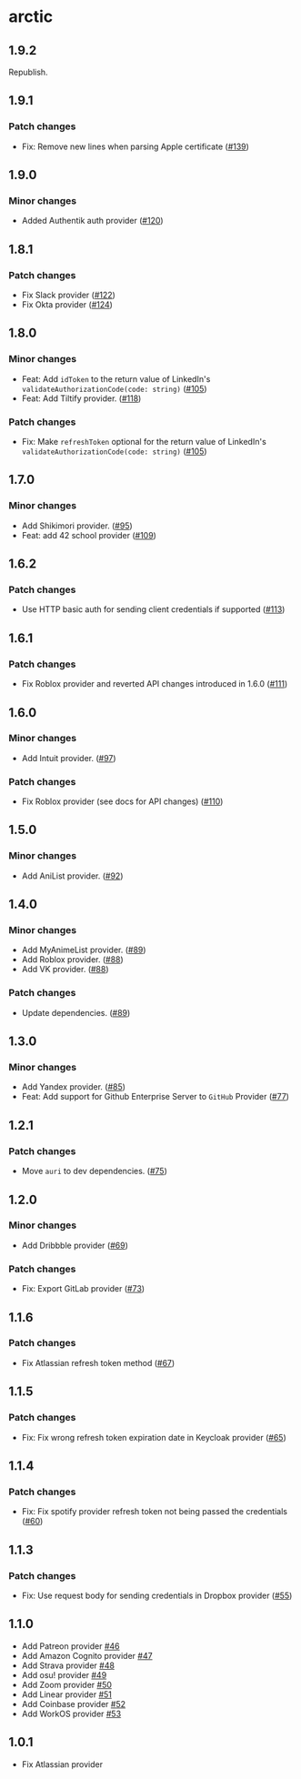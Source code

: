 # arctic

## 1.9.2

Republish.

## 1.9.1

### Patch changes

- Fix: Remove new lines when parsing Apple certificate ([#139](https://github.com/pilcrowOnPaper/arctic/pull/139))

## 1.9.0

### Minor changes

- Added Authentik auth provider ([#120](https://github.com/pilcrowOnPaper/arctic/pull/120))

## 1.8.1

### Patch changes

- Fix Slack provider ([#122](https://github.com/pilcrowOnPaper/arctic/pull/122))
- Fix Okta provider ([#124](https://github.com/pilcrowOnPaper/arctic/pull/124))

## 1.8.0

### Minor changes

- Feat: Add `idToken` to the return value of LinkedIn's `validateAuthorizationCode(code: string)` ([#105](https://github.com/pilcrowOnPaper/arctic/pull/105))
- Feat: Add Tiltify provider. ([#118](https://github.com/pilcrowOnPaper/arctic/pull/118))

### Patch changes

- Fix: Make `refreshToken` optional for the return value of LinkedIn's `validateAuthorizationCode(code: string)` ([#105](https://github.com/pilcrowOnPaper/arctic/pull/105))

## 1.7.0

### Minor changes

- Add Shikimori provider. ([#95](https://github.com/pilcrowOnPaper/arctic/pull/95))
- Feat: add 42 school provider ([#109](https://github.com/pilcrowOnPaper/arctic/pull/109))

## 1.6.2

### Patch changes

- Use HTTP basic auth for sending client credentials if supported ([#113](https://github.com/pilcrowOnPaper/arctic/pull/113))

## 1.6.1

### Patch changes

- Fix Roblox provider and reverted API changes introduced in 1.6.0 ([#111](https://github.com/pilcrowOnPaper/arctic/pull/111))

## 1.6.0

### Minor changes

- Add Intuit provider. ([#97](https://github.com/pilcrowOnPaper/arctic/pull/97))

### Patch changes

- Fix Roblox provider (see docs for API changes) ([#110](https://github.com/pilcrowOnPaper/arctic/pull/110))

## 1.5.0

### Minor changes

- Add AniList provider. ([#92](https://github.com/pilcrowOnPaper/arctic/pull/92))

## 1.4.0

### Minor changes

- Add MyAnimeList provider. ([#89](https://github.com/pilcrowOnPaper/arctic/pull/89))
- Add Roblox provider. ([#88](https://github.com/pilcrowOnPaper/arctic/pull/88))
- Add VK provider. ([#88](https://github.com/pilcrowOnPaper/arctic/pull/88))

### Patch changes

- Update dependencies. ([#89](https://github.com/pilcrowOnPaper/arctic/pull/89))

## 1.3.0

### Minor changes

- Add Yandex provider. ([#85](https://github.com/pilcrowOnPaper/arctic/pull/85))
- Feat: Add support for Github Enterprise Server to `GitHub` Provider ([#77](https://github.com/pilcrowOnPaper/arctic/pull/77))

## 1.2.1

### Patch changes

- Move `auri` to dev dependencies. ([#75](https://github.com/pilcrowOnPaper/arctic/pull/75))

## 1.2.0

### Minor changes

- Add Dribbble provider ([#69](https://github.com/pilcrowOnPaper/arctic/pull/69))

### Patch changes

- Fix: Export GitLab provider ([#73](https://github.com/pilcrowOnPaper/arctic/pull/73))

## 1.1.6

### Patch changes

- Fix Atlassian refresh token method ([#67](https://github.com/pilcrowOnPaper/arctic/pull/67))

## 1.1.5

### Patch changes

- Fix: Fix wrong refresh token expiration date in Keycloak provider ([#65](https://github.com/pilcrowOnPaper/arctic/pull/65))

## 1.1.4

### Patch changes

- Fix: Fix spotify provider refresh token not being passed the credentials ([#60](https://github.com/pilcrowOnPaper/arctic/pull/60))

## 1.1.3

### Patch changes

- Fix: Use request body for sending credentials in Dropbox provider ([#55](https://github.com/pilcrowOnPaper/arctic/pull/55))

## 1.1.0

- Add Patreon provider [#46](https://github.com/pilcrowOnPaper/arctic/pull/46)
- Add Amazon Cognito provider [#47](https://github.com/pilcrowOnPaper/arctic/pull/47)
- Add Strava provider [#48](https://github.com/pilcrowOnPaper/arctic/pull/48)
- Add osu! provider [#49](https://github.com/pilcrowOnPaper/arctic/pull/49)
- Add Zoom provider [#50](https://github.com/pilcrowOnPaper/arctic/pull/50)
- Add Linear provider [#51](https://github.com/pilcrowOnPaper/arctic/pull/51)
- Add Coinbase provider [#52](https://github.com/pilcrowOnPaper/arctic/pull/52)
- Add WorkOS provider [#53](https://github.com/pilcrowOnPaper/arctic/pull/53)

## 1.0.1

- Fix Atlassian provider
